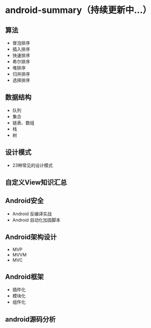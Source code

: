 # android-summary（持续更新中...）

## 算法
- 冒泡排序
- 插入排序
- 快速排序
- 希尔排序
- 堆排序
- 归并排序
- 选择排序

## 数据结构
- 队列
- 集合
- 链表、数组
- 栈
- 树

## 设计模式
- 23种常见的设计模式

## 自定义View知识汇总

## Android安全
- Android 反编译实战
- Android 自动化加固脚本

## Android架构设计
- MVP
- MVVM
- MVC

## Android框架
- 插件化
- 模块化
- 组件化

## android源码分析
